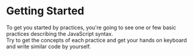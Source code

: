 # Getting Started

To get you started by practices, you're going to see one or few basic practices describing the JavaScript syntax.  
Try to get the concepts of each practice and get your hands on keyboard and write similar code by yourself.
